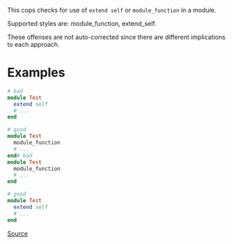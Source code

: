 
This cops checks for use of `extend self` or `module_function` in a
module.

Supported styles are: module_function, extend_self.

These offenses are not auto-corrected since there are different
implications to each approach.

# Examples

```ruby
# bad
module Test
  extend self
  # ...
end

# good
module Test
  module_function
  # ...
end# bad
module Test
  module_function
  # ...
end

# good
module Test
  extend self
  # ...
end
```

[Source](http://www.rubydoc.info/gems/rubocop/RuboCop/Cop/Style/ModuleFunction)
